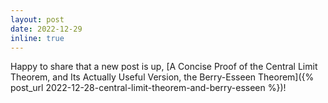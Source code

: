 ```yaml
---
layout: post
date: 2022-12-29
inline: true
---
```


Happy to share that a new post is up, [A Concise Proof of the Central Limit Theorem, and Its Actually Useful Version, the Berry-Esseen Theorem]({% post_url
2022-12-28-central-limit-theorem-and-berry-esseen %})!